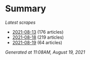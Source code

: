 # Summary
*Latest scrapes*
* [2021-08-13](https://github.com/nuuuwan/news_lk/blob/data/news_lk.2021-08-13.json) (176 articles)
* [2021-08-18](https://github.com/nuuuwan/news_lk/blob/data/news_lk.2021-08-18.json) (219 articles)
* [2021-08-19](https://github.com/nuuuwan/news_lk/blob/data/news_lk.2021-08-19.json) (64 articles)

*Generated at 11:08AM, August 19, 2021*